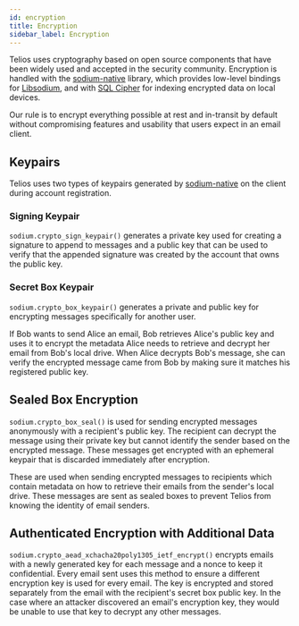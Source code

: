 ```yaml
---
id: encryption
title: Encryption
sidebar_label: Encryption
---
```


Telios uses cryptography based on open source components that have been widely used and accepted in the security community. Encryption is handled with the [sodium-native](https://sodium-friends.github.io/docs/) library, which provides low-level bindings for [Libsodium](https://doc.libsodium.org), and with [SQL Cipher](https://www.zetetic.net/sqlcipher/) for indexing encrypted data on local devices.

Our rule is to encrypt everything possible at rest and in-transit by default without compromising features and usability that users expect in an email client.

## Keypairs

Telios uses two types of keypairs generated by [sodium-native](https://sodium-friends.github.io/docs/) on the client during account registration.

### Signing Keypair
`sodium.crypto_sign_keypair()` generates a private key used for creating a signature to append to messages and a public key that can be used to verify that the appended signature was created by the account that owns the public key.

### Secret Box Keypair
`sodium.crypto_box_keypair()` generates a private and public key for encrypting messages specifically for another user. 

If Bob wants to send Alice an email, Bob retrieves Alice's public key and uses it to encrypt the metadata Alice needs to retrieve and decrypt her email from Bob's local drive. When Alice decrypts Bob's message, she can verify the encrypted message came from Bob by making sure it matches his registered public key.

## Sealed Box Encryption
`sodium.crypto_box_seal()` is used for sending encrypted messages anonymously with a recipient's public key. The recipient can decrypt the message using their private key but cannot identify the sender based on the encrypted message. These messages get encrypted with an ephemeral keypair that is discarded immediately after encryption.

These are used when sending encrypted messages to recipients which contain metadata on how to retrieve their emails from the sender's local drive. These messages are sent as sealed boxes to prevent Telios from knowing the identity of email senders.

## Authenticated Encryption with Additional Data
`sodium.crypto_aead_xchacha20poly1305_ietf_encrypt()` encrypts emails with a newly generated key for each message and a nonce to keep it confidential. Every email sent uses this method to ensure a different encryption key is used for every email. The key is encrypted and stored separately from the email with the recipient's secret box public key. In the case where an attacker discovered an email's encryption key, they would be unable to use that key to decrypt any other messages.



